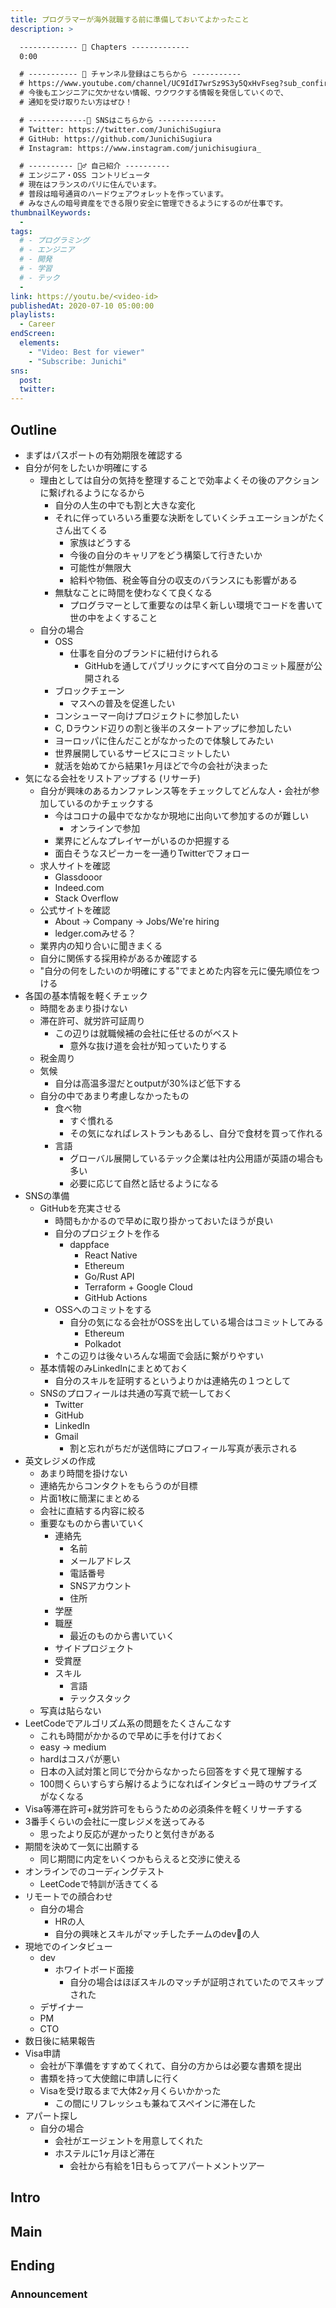 ```yaml
---
title: プログラマーが海外就職する前に準備しておいてよかったこと
description: >

  ------------- 📌 Chapters -------------
  0:00

  # ----------- 🔔 チャンネル登録はこちらから -----------
  # https://www.youtube.com/channel/UC9IdI7wrSz9S3y5QxHvFseg?sub_confirmation=1
  # 今後もエンジニアに欠かせない情報、ワクワクする情報を発信していくので、
  # 通知を受け取りたい方はぜひ！

  # -------------📱 SNSはこちらから -------------
  # Twitter: https://twitter.com/JunichiSugiura
  # GitHub: https://github.com/JunichiSugiura
  # Instagram: https://www.instagram.com/junichisugiura_

  # ---------- 💁‍♂️ 自己紹介 ----------
  # エンジニア・OSS コントリビュータ
  # 現在はフランスのパリに住んでいます。
  # 普段は暗号通貨のハードウェアウォレットを作っています。
  # みなさんの暗号資産をできる限り安全に管理できるようにするのが仕事です。
thumbnailKeywords:
  - 
tags:
  # - プログラミング
  # - エンジニア
  # - 開発
  # - 学習
  # - テック
  - 
link: https://youtu.be/<video-id>
publishedAt: 2020-07-10 05:00:00
playlists:
  - Career
endScreen:
  elements:
    - "Video: Best for viewer"
    - "Subscribe: Junichi"
sns:
  post:
  twitter:
---
```


## Outline

* まずはパスポートの有効期限を確認する
* 自分が何をしたいか明確にする
  * 理由としては自分の気持を整理することで効率よくその後のアクションに繋げれるようになるから
    * 自分の人生の中でも割と大きな変化
    * それに伴っていろいろ重要な決断をしていくシチュエーションがたくさん出てくる
      * 家族はどうする
      * 今後の自分のキャリアをどう構築して行きたいか
      * 可能性が無限大
      * 給料や物価、税金等自分の収支のバランスにも影響がある
    * 無駄なことに時間を使わなくて良くなる
      * プログラマーとして重要なのは早く新しい環境でコードを書いて世の中をよくすること
  * 自分の場合
    * OSS
      * 仕事を自分のブランドに紐付けられる
        * GitHubを通してパブリックにすべて自分のコミット履歴が公開される
    * ブロックチェーン
      * マスへの普及を促進したい
    * コンシューマー向けプロジェクトに参加したい
    * C, Dラウンド辺りの割と後半のスタートアップに参加したい
    * ヨーロッパに住んだことがなかったので体験してみたい
    * 世界展開しているサービスにコミットしたい
    * 就活を始めてから結果1ヶ月ほどで今の会社が決まった
* 気になる会社をリストアップする (リサーチ)
  * 自分が興味のあるカンファレンス等をチェックしてどんな人・会社が参加しているのかチェックする
    * 今はコロナの最中でなかなか現地に出向いて参加するのが難しい
      * オンラインで参加
    * 業界にどんなプレイヤーがいるのか把握する
    * 面白そうなスピーカーを一通りTwitterでフォロー
  * 求人サイトを確認
    * Glassdooor
    * Indeed.com
    * Stack Overflow
  * 公式サイトを確認
    * About -> Company -> Jobs/We're hiring
    * ledger.comみせる？
  * 業界内の知り合いに聞きまくる
  * 自分に関係する採用枠があるか確認する
  * "自分の何をしたいのか明確にする"でまとめた内容を元に優先順位をつける
* 各国の基本情報を軽くチェック
  * 時間をあまり掛けない
  * 滞在許可、就労許可証周り
    * この辺りは就職候補の会社に任せるのがベスト
      * 意外な抜け道を会社が知っていたりする
  * 税金周り
  * 気候
    * 自分は高温多湿だとoutputが30%ほど低下する
  * 自分の中であまり考慮しなかったもの
    * 食べ物
      * すぐ慣れる
      * その気になればレストランもあるし、自分で食材を買って作れる
    * 言語
      * グローバル展開しているテック企業は社内公用語が英語の場合も多い
      * 必要に応じて自然と話せるようになる
* SNSの準備
  * GitHubを充実させる
    * 時間もかかるので早めに取り掛かっておいたほうが良い
    * 自分のプロジェクトを作る
      * dappface
        * React Native
        * Ethereum
        * Go/Rust API
        * Terraform + Google Cloud
        * GitHub Actions
    * OSSへのコミットをする
      * 自分の気になる会社がOSSを出している場合はコミットしてみる
        * Ethereum
        * Polkadot
    * ↑この辺りは後々いろんな場面で会話に繋がりやすい
  * 基本情報のみLinkedInにまとめておく
    * 自分のスキルを証明するというよりかは連絡先の１つとして
  * SNSのプロフィールは共通の写真で統一しておく
    * Twitter
    * GitHub
    * LinkedIn
    * Gmail
      * 割と忘れがちだが送信時にプロフィール写真が表示される
* 英文レジメの作成
  * あまり時間を掛けない
  * 連絡先からコンタクトをもらうのが目標
  * 片面1枚に簡潔にまとめる
  * 会社に直結する内容に絞る
  * 重要なものから書いていく
    * 連絡先
      * 名前
      * メールアドレス
      * 電話番号
      * SNSアカウント
      * 住所
    * 学歴
    * 職歴
      * 最近のものから書いていく
    * サイドプロジェクト
    * 受賞歴
    * スキル
      * 言語
      * テックスタック
  * 写真は貼らない
* LeetCodeでアルゴリズム系の問題をたくさんこなす
  * これも時間がかかるので早めに手を付けておく
  * easy -> medium
  * hardはコスパが悪い
  * 日本の入試対策と同じで分からなかったら回答をすぐ見て理解する
  * 100問くらいすらすら解けるようになればインタビュー時のサプライズがなくなる
* Visa等滞在許可+就労許可をもらうための必須条件を軽くリサーチする
* 3番手くらいの会社に一度レジメを送ってみる
  * 思ったより反応が遅かったりと気付きがある
* 期間を決めて一気に出願する
  * 同じ期間に内定をいくつかもらえると交渉に使える
* オンラインでのコーディングテスト
  * LeetCodeで特訓が活きてくる
* リモートでの顔合わせ
  * 自分の場合
    * HRの人
    * 自分の興味とスキルがマッチしたチームのdevの人
* 現地でのインタビュー
  * dev
    * ホワイトボード面接
      * 自分の場合はほぼスキルのマッチが証明されていたのでスキップされた 
  * デザイナー
  * PM
  * CTO
* 数日後に結果報告
* Visa申請
  * 会社が下準備をすすめてくれて、自分の方からは必要な書類を提出
  * 書類を持って大使館に申請しに行く
  * Visaを受け取るまで大体2ヶ月くらいかかった
    * この間にリフレッシュも兼ねてスペインに滞在した
* アパート探し
  * 自分の場合
    * 会社がエージェントを用意してくれた
    * ホステルに1ヶ月ほど滞在
      * 会社から有給を1日もらってアパートメントツアー

## Intro

## Main

## Ending

### Announcement
